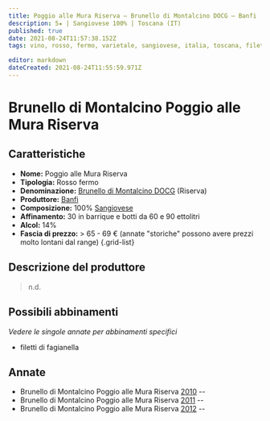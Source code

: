```yaml
---
title: Poggio alle Mura Riserva – Brunello di Montalcino DOCG – Banfi 
description: 5★ | Sangiovese 100% | Toscana (IT)
published: true
date: 2021-08-24T11:57:38.152Z
tags: vino, rosso, fermo, varietale, sangiovese, italia, toscana, filetti di fagianella, 65 - 69 €, 5 stelle

editor: markdown
dateCreated: 2021-08-24T11:55:59.971Z
---
```


# Brunello di Montalcino Poggio alle Mura Riserva

## Caratteristiche
- **Nome:** Poggio alle Mura Riserva
- **Tipologia:** Rosso fermo
- **Denominazione:** [Brunello di Montalcino DOCG](/denominazioni/Italia/Toscana/DOCG/Brunello-di-Montalcino) (Riserva)
- **Produttore:** [Banfi](/produttori/Italia/Toscana/Banfi) 
- **Composizione:** 100% [Sangiovese](/vitigni/bacca-nera/sangiovese)
- **Affinamento:** 30 in barrique e botti da 60 e 90 ettolitri
- **Alcol:** 14%
- **Fascia di prezzo:** > 65 - 69 € (annate "storiche" possono avere prezzi molto lontani dal range)
{.grid-list}

## Descrizione del produttore

> n.d.


## Possibili abbinamenti
*Vedere le singole annate per abbinamenti specifici*

- filetti di fagianella

## Annate
- Brunello di Montalcino Poggio alle Mura Riserva [2010](vini/Italia/Toscana/Banfi/Poggio-alle-Mura-Riserva/2010) -- <span class="star-5"></span>
- Brunello di Montalcino Poggio alle Mura Riserva [2011](vini/Italia/Toscana/Banfi/Poggio-alle-Mura-Riserva/2011) -- <span class="star-5"></span>
- Brunello di Montalcino Poggio alle Mura Riserva [2012](vini/Italia/Toscana/Banfi/Poggio-alle-Mura-Riserva/2012) -- <span class="star-5"></span>
